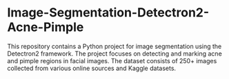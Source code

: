 # Image-Segmentation-Detectron2-Acne-Pimple
This repository contains a Python project for image segmentation using the Detectron2 framework. The project focuses on detecting and marking acne and pimple regions in facial images. The dataset consists of 250+ images collected from various online sources and Kaggle datasets. 
